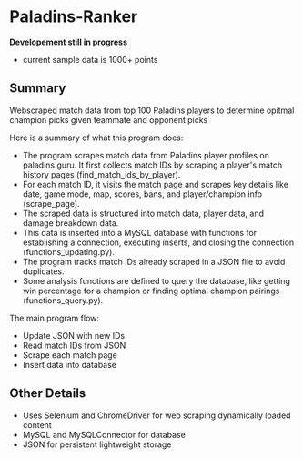 # Paladins-Ranker
**Developement still in progress**
- current sample data is 1000+ points
## Summary 

Webscraped match data from top 100 Paladins players to determine opitmal champion picks given teammate and opponent picks

Here is a summary of what this program does:

- The program scrapes match data from Paladins player profiles on paladins.guru. It first collects match IDs by scraping a player's match history pages (find_match_ids_by_player).
- For each match ID, it visits the match page and scrapes key details like date, game mode, map, scores, bans, and player/champion info (scrape_page).
- The scraped data is structured into match data, player data, and damage breakdown data.
- This data is inserted into a MySQL database with functions for establishing a connection, executing inserts, and closing the connection (functions_updating.py).
- The program tracks match IDs already scraped in a JSON file to avoid duplicates.
- Some analysis functions are defined to query the database, like getting win percentage for a champion or finding optimal champion pairings (functions_query.py).

The main program flow:

- Update JSON with new IDs
- Read match IDs from JSON
- Scrape each match page
- Insert data into database

## Other Details
- Uses Selenium and ChromeDriver for web scraping dynamically loaded content
- MySQL and MySQLConnector for database
- JSON for persistent lightweight storage
